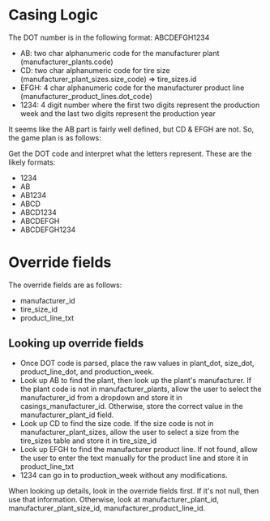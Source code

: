 Casing Logic
============
The DOT number is in the following format: ABCDEFGH1234

* AB: two char alphanumeric code for the manufacturer plant (manufacturer_plants.code)
* CD: two char alphanumeric code for tire size (manufacturer_plant_sizes.size_code) => tire_sizes.id
* EFGH: 4 char alphanumeric code for the manufacturer product line (manufacturer_product_lines.dot_code)
* 1234: 4 digit number where the first two digits represent the production week and the last two digits represent the production year

It seems like the AB part is fairly well defined, but CD & EFGH are not. So, the game plan is as follows:

Get the DOT code and interpret what the letters represent. These are the likely formats:

* 1234
* AB
* AB1234
* ABCD
* ABCD1234
* ABCDEFGH
* ABCDEFGH1234

Override fields
===============

The override fields are as follows:

* manufacturer_id
* tire_size_id
* product_line_txt

Looking up override fields
--------------------------

* Once DOT code is parsed, place the raw values in plant_dot, size_dot, product_line_dot, and production_week.
* Look up AB to find the plant, then look up the plant's manufacturer. If the plant code is not in manufacturer_plants, allow the user to select the manufacturer_id from a dropdown and store it in casings_manufacturer_id. Otherwise, store the correct value in the manufacturer_plant_id field.
* Look up CD to find the size code. If the size code is not in manufacturer_plant_sizes, allow the user to select a size from the tire_sizes table and store it in tire_size_id
* Look up EFGH to find the manufacturer product line. If not found, allow the user to enter the text manually for the product line and store it in product_line_txt
* 1234 can go in to production_week without any modifications.

When looking up details, look in the override fields first. If it's not null, then use that information. Otherwise, look at manufacturer_plant_id, manufacturer_plant_size_id, manufacturer_product_line_id.
 
